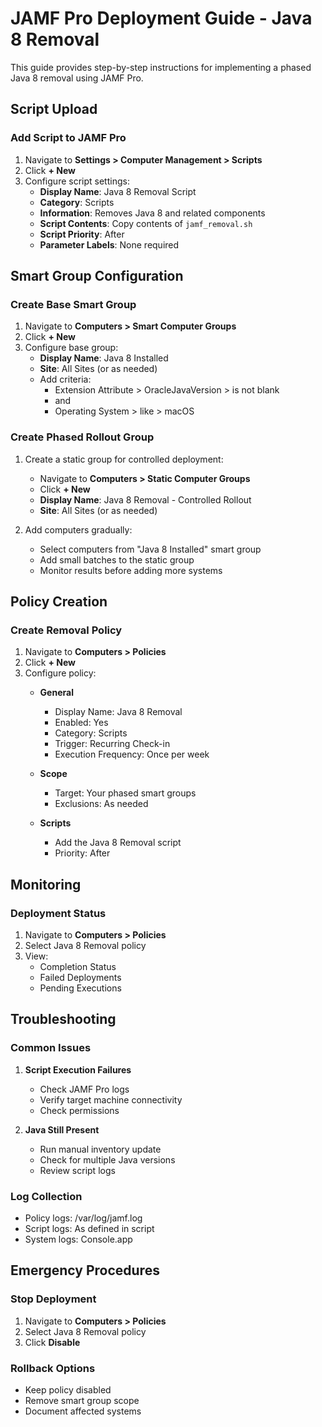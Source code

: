 # JAMF Pro Deployment Guide - Java 8 Removal

This guide provides step-by-step instructions for implementing a phased Java 8 removal using JAMF Pro.

## Script Upload

### Add Script to JAMF Pro
1. Navigate to **Settings > Computer Management > Scripts**
2. Click **+ New**
3. Configure script settings:
   - **Display Name**: Java 8 Removal Script
   - **Category**: Scripts
   - **Information**: Removes Java 8 and related components
   - **Script Contents**: Copy contents of `jamf_removal.sh`
   - **Script Priority**: After
   - **Parameter Labels**: None required

## Smart Group Configuration

### Create Base Smart Group
1. Navigate to **Computers > Smart Computer Groups**
2. Click **+ New**
3. Configure base group:
   - **Display Name**: Java 8 Installed
   - **Site**: All Sites (or as needed)
   - Add criteria:
     - Extension Attribute > OracleJavaVersion > is not blank
     - and
     - Operating System > like > macOS

### Create Phased Rollout Group
1. Create a static group for controlled deployment:
   - Navigate to **Computers > Static Computer Groups**
   - Click **+ New**
   - **Display Name**: Java 8 Removal - Controlled Rollout
   - **Site**: All Sites (or as needed)

2. Add computers gradually:
   - Select computers from "Java 8 Installed" smart group
   - Add small batches to the static group
   - Monitor results before adding more systems

## Policy Creation

### Create Removal Policy
1. Navigate to **Computers > Policies**
2. Click **+ New**
3. Configure policy:
   - **General**
     - Display Name: Java 8 Removal
     - Enabled: Yes
     - Category: Scripts
     - Trigger: Recurring Check-in
     - Execution Frequency: Once per week

   - **Scope**
     - Target: Your phased smart groups
     - Exclusions: As needed

   - **Scripts**
     - Add the Java 8 Removal script
     - Priority: After


## Monitoring

### Deployment Status
1. Navigate to **Computers > Policies**
2. Select Java 8 Removal policy
3. View:
   - Completion Status
   - Failed Deployments
   - Pending Executions


## Troubleshooting

### Common Issues
1. **Script Execution Failures**
   - Check JAMF Pro logs
   - Verify target machine connectivity
   - Check permissions

2. **Java Still Present**
   - Run manual inventory update
   - Check for multiple Java versions
   - Review script logs

### Log Collection
- Policy logs: /var/log/jamf.log
- Script logs: As defined in script
- System logs: Console.app

## Emergency Procedures

### Stop Deployment
1. Navigate to **Computers > Policies**
2. Select Java 8 Removal policy
3. Click **Disable**

### Rollback Options
- Keep policy disabled
- Remove smart group scope
- Document affected systems 
